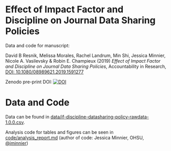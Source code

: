 # Effect of Impact Factor and Discipline on Journal Data Sharing Policies

Data and code for manuscript:

David B Resnik, Melissa Morales, Rachel Landrum, Min Shi, Jessica Minnier, Nicole A. Vasilevsky & Robin E. Champieux (2019) *Effect of Impact Factor and Discipline on Journal Data Sharing Policies*, Accountability in Research, [DOI: 10.1080/08989621.2019.1591277](https://doi.org/10.1080/08989621.2019.1591277)

Zenodo pre-print DOI: [![DOI](https://zenodo.org/badge/DOI/10.5281/zenodo.2592682.svg)](https://doi.org/10.5281/zenodo.2592682)

# Data and Code

Data can be found in [data/if-discipline-datasharing-policy-rawdata-1.0.0.csv](data/if-discipline-datasharing-policy-rawdata-1.0.0.csv).

Analysis code for tables and figures can be seen in [code/analysis_report.md](code/analysis_report.md) (author of code: Jessica Minnier, OHSU, [@jminnier](https://github.com/jminnier/))